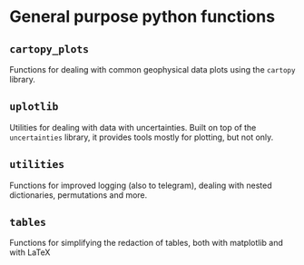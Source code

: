 # General purpose python functions

## `cartopy_plots`

Functions for dealing with common geophysical data plots using the `cartopy` library.

## `uplotlib`

Utilities for dealing with data with uncertainties. Built on top of the `uncertainties` library, it provides tools mostly for plotting, but not only.

## `utilities`

Functions for improved logging (also to telegram), dealing with nested dictionaries, permutations and more.

## `tables`

Functions for simplifying the redaction of tables, both with matplotlib and with LaTeX
